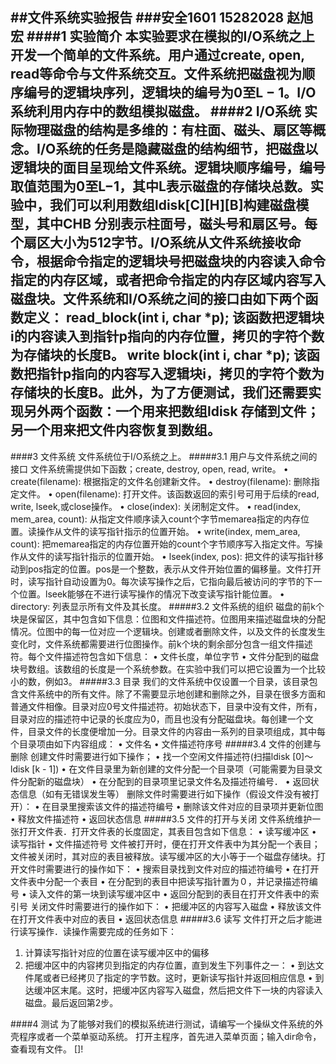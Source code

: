 ##文件系统实验报告
###安全1601  15282028  赵旭宏
####1 实验简介
本实验要求在模拟的I/O系统之上开发一个简单的文件系统。用户通过create, open, read等命令与文件系统交互。文件系统把磁盘视为顺序编号的逻辑块序列，逻辑块的编号为0至L − 1。I/O系统利用内存中的数组模拟磁盘。
####2 I/O系统
实际物理磁盘的结构是多维的：有柱面、磁头、扇区等概念。I/O系统的任务是隐藏磁盘的结构细节，把磁盘以逻辑块的面目呈现给文件系统。逻辑块顺序编号，编号取值范围为0至L−1，其中L表示磁盘的存储块总数。实验中，我们可以利用数组ldisk[C][H][B]构建磁盘模型，其中CHB 分别表示柱面号，磁头号和扇区号。每个扇区大小为512字节。I/O系统从文件系统接收命令，根据命令指定的逻辑块号把磁盘块的内容读入命令指定的内存区域，或者把命令指定的内存区域内容写入磁盘块。文件系统和I/O系统之间的接口由如下两个函数定义：
read_block(int i, char *p);
该函数把逻辑块i的内容读入到指针p指向的内存位置，拷贝的字符个数为存储块的长度B。
write block(int i, char *p);
该函数把指针p指向的内容写入逻辑块i，拷贝的字符个数为存储块的长度B。此外，为了方便测试，我们还需要实现另外两个函数：一个用来把数组ldisk 存储到文件；另一个用来把文件内容恢复到数组。
-
####3 文件系统
文件系统位于I/O系统之上。
#####3.1 用户与文件系统之间的接口
文件系统需提供如下函数；create, destroy, open, read, write。
• create(filename): 根据指定的文件名创建新文件。
• destroy(filename): 删除指定文件。
• open(filename): 打开文件。该函数返回的索引号可用于后续的read, write, lseek,或close操作。
• close(index): 关闭制定文件。
• read(index, mem_area, count): 从指定文件顺序读入count个字节memarea指定的内存位置。读操作从文件的读写指针指示的位置开始。
• write(index, mem_area, count): 把memarea指定的内存位置开始的count个字节顺序写入指定文件。写操作从文件的读写指针指示的位置开始。
• lseek(index, pos): 把文件的读写指针移动到pos指定的位置。pos是一个整数，表示从文件开始位置的偏移量。文件打开时，读写指针自动设置为0。每次读写操作之后，它指向最后被访问的字节的下一个位置。lseek能够在不进行读写操作的情况下改变读写指针能位置。
• directory: 列表显示所有文件及其长度。
#####3.2 文件系统的组织
磁盘的前k个块是保留区，其中包含如下信息：位图和文件描述符。位图用来描述磁盘块的分配情况。位图中的每一位对应一个逻辑块。创建或者删除文件，以及文件的长度发生变化时，文件系统都需要进行位图操作。前k个块的剩余部分包含一组文件描述符。每个文件描述符包含如下信息：
• 文件长度，单位字节
• 文件分配到的磁盘块号数组。该数组的长度是一个系统参数。在实验中我们可以把它设置为一个比较小的数，例如3。
#####3.3 目录
我们的文件系统中仅设置一个目录，该目录包含文件系统中的所有文件。除了不需要显示地创建和删除之外，目录在很多方面和普通文件相像。目录对应0号文件描述符。初始状态下，目录中没有文件，所有，目录对应的描述符中记录的长度应为0，而且也没有分配磁盘块。每创建一个文件，目录文件的长度便增加一分。目录文件的内容由一系列的目录项组成，其中每个目录项由如下内容组成：
• 文件名
• 文件描述符序号
#####3.4 文件的创建与删除
创建文件时需要进行如下操作；
• 找一个空闲文件描述符(扫描ldisk [0]～ldisk [k - 1])
• 在文件目录里为新创建的文件分配一个目录项（可能需要为目录文件分配新的磁盘块）
• 在分配到的目录项里记录文件名及描述符编号．
• 返回状态信息（如有无错误发生等）
删除文件时需要进行如下操作（假设文件没有被打开）：
• 在目录里搜索该文件的描述符编号
• 删除该文件对应的目录项并更新位图
• 释放文件描述符
• 返回状态信息
#####3.5 文件的打开与关闭
文件系统维护一张打开文件表．打开文件表的长度固定，其表目包含如下信息：
• 读写缓冲区
• 读写指针
• 文件描述符号
文件被打开时，便在打开文件表中为其分配一个表目；文件被关闭时，其对应的表目被释放。读写缓冲区的大小等于一个磁盘存储块。打开文件时需要进行的操作如下：
• 搜索目录找到文件对应的描述符编号
• 在打开文件表中分配一个表目
• 在分配到的表目中把读写指针置为０，并记录描述符编号
• 读入文件的第一块到读写缓冲区中
• 返回分配到的表目在打开文件表中的索引号
关闭文件时需要进行的操作如下：
• 把缓冲区的内容写入磁盘
• 释放该文件在打开文件表中对应的表目
• 返回状态信息
#####3.6 读写
文件打开之后才能进行读写操作．读操作需要完成的任务如下：
1. 计算读写指针对应的位置在读写缓冲区中的偏移
2. 把缓冲区中的内容拷贝到指定的内存位置，直到发生下列事件之一：
• 到达文件尾或者已经拷贝了指定的字节数。这时，更新读写指针并返回相应信息
• 到达缓冲区末尾。这时，把缓冲区内容写入磁盘，然后把文件下一块的内容读入磁盘。最后返回第2步。

####4 测试
为了能够对我们的模拟系统进行测试，请编写一个操纵文件系统的外壳程序或者一个菜单驱动系统。
打开主程序，首先进入菜单页面；输入dir命令，查看现有文件。
[]!